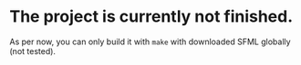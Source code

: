 # The project is currently not finished.
As per now, you can only build it with `make` with downloaded SFML globally (not tested).
